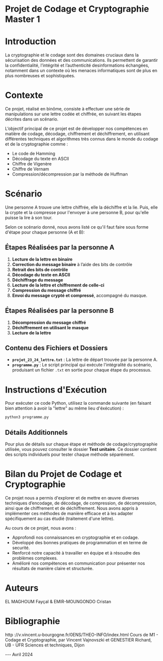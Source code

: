 # Projet de Codage et Cryptographie Master 1

# Introduction
La cryptographie et le codage sont des domaines cruciaux dans la sécurisation des données et des communications. Ils permettent de garantir la confidentialité, l’intégrité et l’authenticité desinformations échangées, notamment dans un contexte où les menaces informatiques sont de plus en plus nombreuses et sophistiquées.


# Contexte 
Ce projet, réalisé en binôme, consiste à effectuer une série de manipulations sur une lettre codée et chiffrée, en suivant les étapes décrites dans un scénario.

L’objectif principal de ce projet est de développer nos compétences en matière de codage, décodage, chiffrement et déchiffrement, en utilisant différentes techniques et algorithmes très connus dans le monde du codage et de la cryptographie comme : 
- Le code de Hamming
- Décodage du texte en ASCII
- Chiffre de Vigenère
- Chiffre de Vernam
- Compression/décompression par la méthode de Huffman


# Scénario
Une personne A trouve une lettre chiffrée, elle la déchiffre et la lie.
Puis, elle la crypte et la compresse pour l'envoyer à une personne B, pour qu'elle puisse la lire à son tour.

Selon ce scénario donné, nous avons listé ce qu'il faut faire sous forme d'étape pour chaque personne (A et B):

## Étapes Réalisées par la personne A

1. **Lecture de la lettre en binaire**
2. **Correction du message binaire** à l’aide des bits de contrôle
3. **Retrait des bits de contrôle**
4. **Décodage du texte en ASCII**
5. **Déchiffrage du message**
6. **Lecture de la lettre et chiffrement de celle-ci** 
7. **Compression du message chiffré**
8. **Envoi du message crypté et compressé**, accompagné du masque.

## Étapes Réalisées par la personne B

1. **Décompression du message chiffré**
2. **Déchiffrement en utilisant le masque**
3. **Lecture de la lettre**


## Contenu des Fichiers et Dossiers

- **`projet_23_24_lettre.txt`** : La lettre de départ trouvée par la personne A.
- **`programme.py`** : Le script principal qui exécute l'intégralité du scénario, produisant un fichier `.txt` en sortie pour chaque étape du processus.

# Instructions d'Exécution

Pour exécuter ce code Python, utilisez la commande suivante (en faisant bien attention à avoir la "lettre" au même lieu d'éxécution) :
```bash
python3 programme.py
```

## Détails Additionnels

Pour plus de détails sur chaque étape et méthode de codage/cryptographie utilisée, vous pouvez consulter le dossier **Test unitaire**. Ce dossier contient des scripts individuels pour tester chaque méthode séparément.


# Bilan du Projet de Codage et Cryptographie

Ce projet nous a permis d'explorer et de mettre en œuvre diverses techniques d’encodage, de décodage, de compression, de décompression, ainsi que de chiffrement et de déchiffrement. Nous avons appris à implémenter ces méthodes de manière efficace et à les adapter spécifiquement au cas étudié (traitement d'une lettre).

Au cours de ce projet, nous avons :

- Approfondi nos connaissances en cryptographie et en codage.
- Développé des bonnes pratiques de programmation et en terme de securité.
- Renforcé notre capacité à travailler en équipe et à résoudre des problèmes complexes.
- Amélioré nos compétences en communication pour présenter nos résultats de manière claire et structurée.

# Auteurs
EL MAGHOUM Fayçal & EMIR-MOUNGONDO Cristan

# Bibliographie  
http ://v.vincent.u-bourgogne.fr/0ENS/THEO-INFO/index.html
Cours de M1 - Codage et Cryptographie, par Vincent Vajnovszki et GENESTIER Richard,
UB - UFR Sciences et techniques, Dijon

---  Avril 2024
